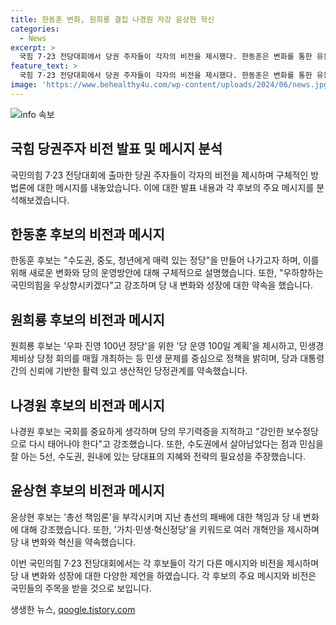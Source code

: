 ```yaml
---
title: 한동훈 변화, 원희룡 결집 나경원 자강 윤상현 혁신
categories:
  - News
excerpt: >
  국힘 7·23 전당대회에서 당권 주자들이 각자의 비전을 제시했다. 한동훈은 변화를 통한 유능한 보수, 원희룡은 보수 우파 결집, 나경원은 5선·수도권·원내 의원 경쟁력을 강조했고, 윤상현은 수도권 험지의 전략가로 나섰다. 이들은 각자의 정책과 방향을 소개하며 당의 운영방안을 구체적으로 설명했다. 또한, 총선 이후의 우하향 추세를 지적하며 새로운 변화와 강화된 당을 약속했다. 특히 원희룡 후보는 우파 진영 100년 정당을 향한 당 운영 100일 계획을 내놓고 민생경제비상 당정 회의 매월 개최를 약속했다.
feature_text: >
  국힘 7·23 전당대회에서 당권 주자들이 각자의 비전을 제시했다. 한동훈은 변화를 통한 유능한 보수, 원희룡은 보수 우파 결집, 나경원은 5선·수도권·원내 의원 경쟁력을 강조했고, 윤상현은 수도권 험지의 전략가로 나섰다. 이들은 각자의 정책과 방향을 소개하며 당의 운영방안을 구체적으로 설명했다. 또한, 총선 이후의 우하향 추세를 지적하며 새로운 변화와 강화된 당을 약속했다. 특히 원희룡 후보는 우파 진영 100년 정당을 향한 당 운영 100일 계획을 내놓고 민생경제비상 당정 회의 매월 개최를 약속했다.
image: 'https://www.behealthy4u.com/wp-content/uploads/2024/06/news.jpg'
---
```


<p><img src="https://www.behealthy4u.com/wp-content/uploads/2024/06/news.jpg" alt="info 속보" /></p>

<h2 data-ke-size="size28">국힘 당권주자 비전 발표 및 메시지 분석</h2>

<p>국민의힘 7·23 전당대회에 출마한 당권 주자들이 각자의 비전을 제시하며 구체적인 방법론에 대한 메시지를 내놓았습니다. 이에 대한 발표 내용과 각 후보의 주요 메시지를 분석해보겠습니다.</p>

<h2 data-ke-size="size26">한동훈 후보의 비전과 메시지</h2>

<p>한동훈 후보는 "수도권, 중도, 청년에게 매력 있는 정당"을 만들어 나가고자 하며, 이를 위해 새로운 변화와 당의 운영방안에 대해 구체적으로 설명했습니다. 또한, "우하향하는 국민의힘을 우상향시키겠다"고 강조하며 당 내 변화와 성장에 대한 약속을 했습니다.</p>

<h2 data-ke-size="size26">원희룡 후보의 비전과 메시지</h2>

<p>원희룡 후보는 '우파 진영 100년 정당'을 위한 '당 운영 100일 계획'을 제시하고, 민생경제비상 당정 회의를 매월 개최하는 등 민생 문제를 중심으로 정책을 밝히며, 당과 대통령 간의 신뢰에 기반한 활력 있고 생산적인 당정관계를 약속했습니다.</p>

<h2 data-ke-size="size26">나경원 후보의 비전과 메시지</h2>

<p>나경원 후보는 국회를 중요하게 생각하며 당의 무기력증을 지적하고 "강인한 보수정당으로 다시 태어나야 한다"고 강조했습니다. 또한, 수도권에서 살아남았다는 점과 민심을 잘 아는 5선, 수도권, 원내에 있는 당대표의 지혜와 전략의 필요성을 주장했습니다.</p>

<h2 data-ke-size="size26">윤상현 후보의 비전과 메시지</h2>

<p>윤상현 후보는 '총선 책임론'을 부각시키며 지난 총선의 패배에 대한 책임과 당 내 변화에 대해 강조했습니다. 또한, '가치·민생·혁신정당'을 키워드로 여러 개혁안을 제시하며 당 내 변화와 혁신을 약속했습니다.</p>

<p>이번 국민의힘 7·23 전당대회에서는 각 후보들이 각기 다른 메시지와 비전을 제시하며 당 내 변화와 성장에 대한 다양한 제언을 하였습니다. 각 후보의 주요 메시지와 비전은 국민들의 주목을 받을 것으로 보입니다.</p>
생생한 뉴스, <a href="https://qoogle.tistory.com" rel="dofollow">qoogle.tistory.com</a>


